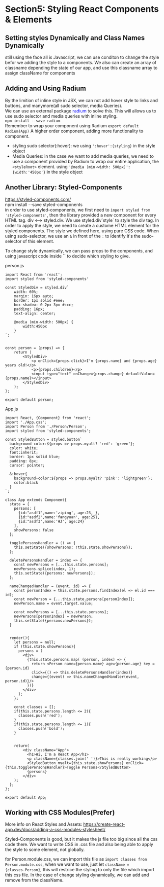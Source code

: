 # Section5: Styling React Components & Elements

## Setting styles Dynamically and Class Names Dynamically

still using the face all is Javascript, we can use conditon to change the style befor we adding the style to a components. We also can create an array of classname depending the state of our app, and use this classname array to assign className for components

## Adding and Using Radium

By the limition of inline style in JSX, we can not add hover style to links and buttons, and manymore(all sudo selector, media Queries).  
We can use an external package <span style="color: blue">radium</span> to solve this. This will allows us to use sudo selector and media queries with inline styling.  
`npm install --save radium`  
Remember to wrap your component using Radium `export default Radium(App)`
A higher order component, adding more functionality to component.

-   styling sudo selector(:hover): we using `':hover':{styling}` in the style object
-   Media Queries: in the case we want to add media queries, we need to use a component provided by Radium to wrap our entire application, the `<styleRoot>` element. using `'@media (min-width: 500px)': {width:'450px'}` in the style object

## Another Library: Styled-Components

https://styled-components.com/  
npm install --save styled-components  
in order to use styled-components, we first need to
`import styled from 'styled-components'`, then the library provided a new component for every HTML tag. div <--> styled.div. We use styled.div\`style\` to style the div tag. In order to apply the style, we need to create a custome HTML element for the styled components. The style we defined here, using pure CSS code. When using sudo-selector, we use an `&` in front of the `:` to identify it's the sudo-selector of this element.

To change style dynamically, we can pass props to the components, and using javascript code inside \`\` to decide which styling to give.

person.js

```JSX
import React from 'react';
import styled from 'styled-components'

const StyledDiv = styled.div`
    width: 60%;
    margin: 16px auto;
    border: 1px solid #eee;
    box-shadow: 0 2px 3px #ccc;
    padding: 16px;
    text-align: center;

    @media (min-width: 500px) {
        width:450px
    }
`;


const person = (props) => {
    return (
        <StyledDiv>
            <p onClick={props.click}>I'm {props.name} and {props.age} years old!</p>
            <p>{props.children}</p>
            <input type="text" onChange={props.change} defaultValue={props.name}></input>
        </StyledDiv>
    );
};

export default person;
```

App.js

```JSX
import React, {Component} from 'react';
import './App.css';
import Person from './Person/Person';
import styled from 'styled-components';

const StyledButton = styled.button`
  background-color:${props => props.myalt? 'red': 'green'};
  color: white;
  font:inherit;
  border: 1px solid blue;
  padding: 8px;
  cursor: pointer;

  &:hover{
    background-color:${props => props.myalt? 'pink': 'lightgreen'};
    color:black
  }
`;

class App extends Component{
  state = {
    persons: [
      {id:"asdf1",name:'ziping', age:23, },
      {id:"asdf2",name:'fangyuan', age:25},
      {id:"asdf3",name:'HJ', age:24}
    ],
    showPersons: false
  };

  togglePersonsHandler = () => {
    this.setState({showPersons: !this.state.showPersons});
  };

  deletePersonsHandler = index => {
    const newPersons = [...this.state.persons];
    newPersons.splice(index, 1);
    this.setState({persons: newPersons});
  };

  nameChangedHandler = (event, id) => {
    const personIndex = this.state.persons.findIndex(el => el.id === id);
    const newPerson = {...this.state.persons[personIndex]};
    newPerson.name = event.target.value;

    const newPersons = [...this.state.persons];
    newPersons[personIndex] = newPerson;
    this.setState({persons:newPersons});
  }


  render(){
    let persons = null;
    if (this.state.showPersons){
      persons = (
        <div>
          {this.state.persons.map( (person, index) => {
            return <Person name={person.name} age={person.age} key = {person.id}
            click={() => this.deletePersonsHandler(index)}
            change={(event) => this.nameChangedHandler(event, person.id)}/>
          })}
        </div>
      );
    };

    const classes = [];
    if(this.state.persons.length <= 2){
      classes.push('red');
    }
    if(this.state.persons.length <= 1){
      classes.push('bold');
    }


    return(
        <div className="App">
          <h1>Hi, I'm a React App</h1>
          <p className={classes.join(' ')}>This is really working</p>
          <StyledButton myalt={this.state.showPersons} onClick={this.togglePersonsHandler}>Toggle Persons</StyledButton>
          {persons}
        </div>
    );
  };
};

export default App;

```

## Working with CSS Modules(Prefer)

More info on React Styles and Assets: <https://create-react-app.dev/docs/adding-a-css-modules-stylesheet/>

Styled-Components is good, but it makes the js file too big since all the css code there. We want to write CSS in .css file and also being able to apply the style to some element, not globally.

for Person.module.css, we can import this file as `import classes from Person.module.css`, when we want to use, just let `className = {classes.Person}`, this will restrice the styling to only the file which import this css file. In the case of change styling dynamically, we can add and remove from the className.
